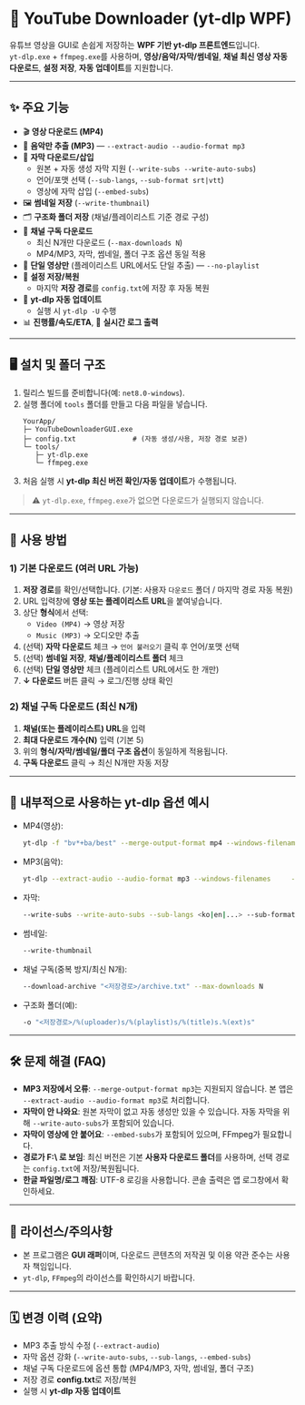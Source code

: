 # 📘 YouTube Downloader (yt-dlp WPF)

유튜브 영상을 GUI로 손쉽게 저장하는 **WPF 기반 yt-dlp 프론트엔드**입니다.  
`yt-dlp.exe` + `ffmpeg.exe`를 사용하며, **영상/음악/자막/썸네일**, **채널 최신 영상 자동 다운로드**, **설정 저장**, **자동 업데이트**를 지원합니다.

---

## ✨ 주요 기능

- 🎬 **영상 다운로드 (MP4)**
- 🎵 **음악만 추출 (MP3)** — `--extract-audio --audio-format mp3`
- 📝 **자막 다운로드/삽입**
  - 원본 + 자동 생성 자막 지원 (`--write-subs --write-auto-subs`)
  - 언어/포맷 선택 (`--sub-langs`, `--sub-format srt|vtt`)
  - 영상에 자막 삽입 (`--embed-subs`)
- 🖼 **썸네일 저장** (`--write-thumbnail`)
- 🗂 **구조화 폴더 저장** (채널/플레이리스트 기준 경로 구성)
- 📡 **채널 구독 다운로드**
  - 최신 N개만 다운로드 (`--max-downloads N`)
  - MP4/MP3, 자막, 썸네일, 폴더 구조 옵션 동일 적용
- 🧭 **단일 영상만** (플레이리스트 URL에서도 단일 추출) — `--no-playlist`
- 💾 **설정 저장/복원**
  - 마지막 **저장 경로**를 `config.txt`에 저장 후 자동 복원
- 🔄 **yt-dlp 자동 업데이트**
  - 실행 시 `yt-dlp -U` 수행
- 📊 **진행률/속도/ETA**, 📜 **실시간 로그 출력**

---

## 🖥 설치 및 폴더 구조

1. 릴리스 빌드를 준비합니다(예: `net8.0-windows`).  
2. 실행 폴더에 `tools` 폴더를 만들고 다음 파일을 넣습니다.
   ```text
   YourApp/
   ├─ YouTubeDownloaderGUI.exe
   ├─ config.txt              # (자동 생성/사용, 저장 경로 보관)
   └─ tools/
      ├─ yt-dlp.exe
      └─ ffmpeg.exe
   ```
3. 처음 실행 시 **yt-dlp 최신 버전 확인/자동 업데이트**가 수행됩니다.

> ⚠️ `yt-dlp.exe`, `ffmpeg.exe`가 없으면 다운로드가 실행되지 않습니다.

---

## 🚀 사용 방법

### 1) 기본 다운로드 (여러 URL 가능)
1. **저장 경로**를 확인/선택합니다. (기본: 사용자 `다운로드` 폴더 / 마지막 경로 자동 복원)
2. URL 입력창에 **영상 또는 플레이리스트 URL**을 붙여넣습니다.
3. 상단 **형식**에서 선택:
   - `Video (MP4)` → 영상 저장
   - `Music (MP3)` → 오디오만 추출
4. (선택) **자막 다운로드** 체크 → `언어 불러오기` 클릭 후 언어/포맷 선택  
5. (선택) **썸네일 저장**, **채널/플레이리스트 폴더** 체크  
6. (선택) **단일 영상만** 체크 (플레이리스트 URL에서도 한 개만)
7. **↓ 다운로드** 버튼 클릭 → 로그/진행 상태 확인

### 2) 채널 구독 다운로드 (최신 N개)
1. **채널(또는 플레이리스트) URL**을 입력
2. **최대 다운로드 개수(N)** 입력 (기본 5)
3. 위의 **형식/자막/썸네일/폴더 구조 옵션**이 동일하게 적용됩니다.
4. **구독 다운로드** 클릭 → 최신 N개만 자동 저장

---

## 🧩 내부적으로 사용하는 yt-dlp 옵션 예시

- MP4(영상):
  ```bash
  yt-dlp -f "bv*+ba/best" --merge-output-format mp4 --windows-filenames     -o "<저장경로>/%(title)s.%(ext)s" --newline <URL>
  ```
- MP3(음악):
  ```bash
  yt-dlp --extract-audio --audio-format mp3 --windows-filenames     -o "<저장경로>/%(title)s.%(ext)s" --newline <URL>
  ```
- 자막:
  ```bash
  --write-subs --write-auto-subs --sub-langs <ko|en|...> --sub-format <srt|vtt> --embed-subs
  ```
- 썸네일:
  ```bash
  --write-thumbnail
  ```
- 채널 구독(중복 방지/최신 N개):
  ```bash
  --download-archive "<저장경로>/archive.txt" --max-downloads N
  ```
- 구조화 폴더(예):
  ```bash
  -o "<저장경로>/%(uploader)s/%(playlist)s/%(title)s.%(ext)s"
  ```

---

## 🛠 문제 해결 (FAQ)

- **MP3 저장에서 오류**: `--merge-output-format mp3`는 지원되지 않습니다. 본 앱은 `--extract-audio --audio-format mp3`로 처리합니다.
- **자막이 안 나와요**: 원본 자막이 없고 자동 생성만 있을 수 있습니다. 자동 자막을 위해 `--write-auto-subs`가 포함되어 있습니다.
- **자막이 영상에 안 붙어요**: `--embed-subs`가 포함되어 있으며, FFmpeg가 필요합니다.
- **경로가 F:\ 로 보임**: 최신 버전은 기본 **사용자 다운로드 폴더**를 사용하며, 선택 경로는 `config.txt`에 저장/복원됩니다.
- **한글 파일명/로그 깨짐**: UTF-8 로깅을 사용합니다. 콘솔 출력은 앱 로그창에서 확인하세요.

---

## 📄 라이선스/주의사항

- 본 프로그램은 **GUI 래퍼**이며, 다운로드 콘텐츠의 저작권 및 이용 약관 준수는 사용자 책임입니다.
- `yt-dlp`, `FFmpeg`의 라이선스를 확인하시기 바랍니다.

---

## 🗓 변경 이력 (요약)

- MP3 추출 방식 수정 (`--extract-audio`)
- 자막 옵션 강화 (`--write-auto-subs`, `--sub-langs`, `--embed-subs`)
- 채널 구독 다운로드에 옵션 통합 (MP4/MP3, 자막, 썸네일, 폴더 구조)
- 저장 경로 **config.txt**로 저장/복원
- 실행 시 **yt-dlp 자동 업데이트**


